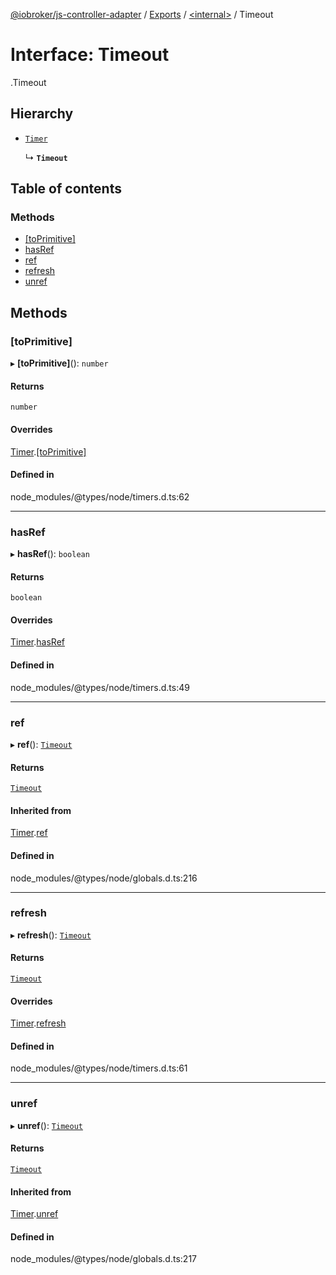 [@iobroker/js-controller-adapter](../README.md) / [Exports](../modules.md) / [<internal\>](../modules/internal_.md) / Timeout

# Interface: Timeout

[<internal>](../modules/internal_.md).Timeout

## Hierarchy

- [`Timer`](internal_.Timer.md)

  ↳ **`Timeout`**

## Table of contents

### Methods

- [[toPrimitive]](internal_.Timeout.md#[toprimitive])
- [hasRef](internal_.Timeout.md#hasref)
- [ref](internal_.Timeout.md#ref)
- [refresh](internal_.Timeout.md#refresh)
- [unref](internal_.Timeout.md#unref)

## Methods

### [toPrimitive]

▸ **[toPrimitive]**(): `number`

#### Returns

`number`

#### Overrides

[Timer](internal_.Timer.md).[[toPrimitive]](internal_.Timer.md#[toprimitive])

#### Defined in

node_modules/@types/node/timers.d.ts:62

___

### hasRef

▸ **hasRef**(): `boolean`

#### Returns

`boolean`

#### Overrides

[Timer](internal_.Timer.md).[hasRef](internal_.Timer.md#hasref)

#### Defined in

node_modules/@types/node/timers.d.ts:49

___

### ref

▸ **ref**(): [`Timeout`](internal_.Timeout.md)

#### Returns

[`Timeout`](internal_.Timeout.md)

#### Inherited from

[Timer](internal_.Timer.md).[ref](internal_.Timer.md#ref)

#### Defined in

node_modules/@types/node/globals.d.ts:216

___

### refresh

▸ **refresh**(): [`Timeout`](internal_.Timeout.md)

#### Returns

[`Timeout`](internal_.Timeout.md)

#### Overrides

[Timer](internal_.Timer.md).[refresh](internal_.Timer.md#refresh)

#### Defined in

node_modules/@types/node/timers.d.ts:61

___

### unref

▸ **unref**(): [`Timeout`](internal_.Timeout.md)

#### Returns

[`Timeout`](internal_.Timeout.md)

#### Inherited from

[Timer](internal_.Timer.md).[unref](internal_.Timer.md#unref)

#### Defined in

node_modules/@types/node/globals.d.ts:217
